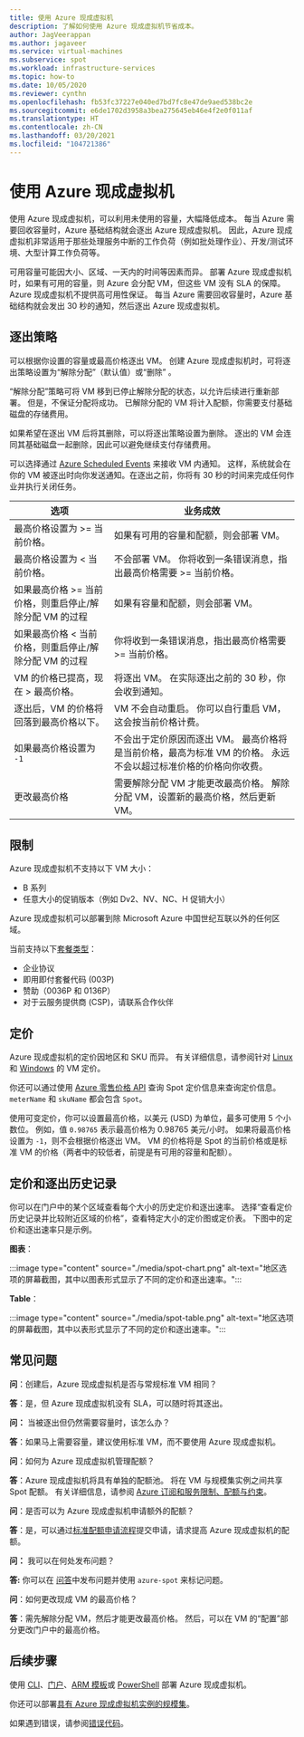 ```yaml
---
title: 使用 Azure 现成虚拟机
description: 了解如何使用 Azure 现成虚拟机节省成本。
author: JagVeerappan
ms.author: jagaveer
ms.service: virtual-machines
ms.subservice: spot
ms.workload: infrastructure-services
ms.topic: how-to
ms.date: 10/05/2020
ms.reviewer: cynthn
ms.openlocfilehash: fb53fc37227e040ed7bd7fc8e47de9aed538bc2e
ms.sourcegitcommit: e6de1702d3958a3bea275645eb46e4f2e0f011af
ms.translationtype: HT
ms.contentlocale: zh-CN
ms.lasthandoff: 03/20/2021
ms.locfileid: "104721386"
---
```

# <a name="use-azure-spot-virtual-machines"></a>使用 Azure 现成虚拟机 

使用 Azure 现成虚拟机，可以利用未使用的容量，大幅降低成本。 每当 Azure 需要回收容量时，Azure 基础结构就会逐出 Azure 现成虚拟机。 因此，Azure 现成虚拟机非常适用于那些处理服务中断的工作负荷（例如批处理作业）、开发/测试环境、大型计算工作负荷等。

可用容量可能因大小、区域、一天内的时间等因素而异。 部署 Azure 现成虚拟机时，如果有可用的容量，则 Azure 会分配 VM，但这些 VM 没有 SLA 的保障。 Azure 现成虚拟机不提供高可用性保证。 每当 Azure 需要回收容量时，Azure 基础结构就会发出 30 秒的通知，然后逐出 Azure 现成虚拟机。 


## <a name="eviction-policy"></a>逐出策略

可以根据你设置的容量或最高价格逐出 VM。 创建 Azure 现成虚拟机时，可将逐出策略设置为“解除分配”（默认值）或“删除” 。 

“解除分配”策略可将 VM 移到已停止解除分配的状态，以允许后续进行重新部署。 但是，不保证分配将成功。 已解除分配的 VM 将计入配额，你需要支付基础磁盘的存储费用。 

如果希望在逐出 VM 后将其删除，可以将逐出策略设置为删除。 逐出的 VM 会连同其基础磁盘一起删除，因此可以避免继续支付存储费用。 

可以选择通过 [Azure Scheduled Events](./linux/scheduled-events.md) 来接收 VM 内通知。 这样，系统就会在你的 VM 被逐出时向你发送通知。在逐出之前，你将有 30 秒的时间来完成任何作业并执行关闭任务。 


| 选项 | 业务成效 |
|--------|---------|
| 最高价格设置为 >= 当前价格。 | 如果有可用的容量和配额，则会部署 VM。 |
| 最高价格设置为 < 当前价格。 | 不会部署 VM。 你将收到一条错误消息，指出最高价格需要 >= 当前价格。 |
| 如果最高价格 >= 当前价格，则重启停止/解除分配 VM 的过程 | 如果有容量和配额，则会部署 VM。 |
| 如果最高价格 < 当前价格，则重启停止/解除分配 VM 的过程 | 你将收到一条错误消息，指出最高价格需要 >= 当前价格。 | 
| VM 的价格已提高，现在 > 最高价格。 | 将逐出 VM。 在实际逐出之前的 30 秒，你会收到通知。 | 
| 逐出后，VM 的价格将回落到最高价格以下。 | VM 不会自动重启。 你可以自行重启 VM，这会按当前价格计费。 |
| 如果最高价格设置为 `-1` | 不会出于定价原因而逐出 VM。 最高价格将是当前价格，最高为标准 VM 的价格。 永远不会以超过标准价格的价格向你收费。| 
| 更改最高价格 | 需要解除分配 VM 才能更改最高价格。 解除分配 VM，设置新的最高价格，然后更新 VM。 |


## <a name="limitations"></a>限制

Azure 现成虚拟机不支持以下 VM 大小：
 - B 系列
 - 任意大小的促销版本（例如 Dv2、NV、NC、H 促销大小）

Azure 现成虚拟机可以部署到除 Microsoft Azure 中国世纪互联以外的任何区域。

<a name="channel"></a>

当前支持以下[套餐类型](https://azure.microsoft.com/support/legal/offer-details/)：

-   企业协议 
-   即用即付套餐代码 (003P)
-   赞助（0036P 和 0136P）
- 对于云服务提供商 (CSP)，请联系合作伙伴


## <a name="pricing"></a>定价

Azure 现成虚拟机的定价因地区和 SKU 而异。 有关详细信息，请参阅针对 [Linux](https://azure.microsoft.com/pricing/details/virtual-machines/linux/) 和 [Windows](https://azure.microsoft.com/pricing/details/virtual-machines/windows/) 的 VM 定价。 

你还可以通过使用 [Azure 零售价格 API](/rest/api/cost-management/retail-prices/azure-retail-prices) 查询 Spot 定价信息来查询定价信息。 `meterName` 和 `skuName` 都会包含 `Spot`。

使用可变定价，你可以设置最高价格，以美元 (USD) 为单位，最多可使用 5 个小数位。 例如，值 `0.98765` 表示最高价格为 0.98765 美元/小时。 如果将最高价格设置为 `-1`，则不会根据价格逐出 VM。 VM 的价格将是 Spot 的当前价格或是标准 VM 的价格（两者中的较低者，前提是有可用的容量和配额）。

## <a name="pricing-and-eviction-history"></a>定价和逐出历史记录

你可以在门户中的某个区域查看每个大小的历史定价和逐出速率。 选择“查看定价历史记录并比较附近区域的价格”，查看特定大小的定价图或定价表。  下图中的定价和逐出速率只是示例。 

**图表**：

:::image type="content" source="./media/spot-chart.png" alt-text="地区选项的屏幕截图，其中以图表形式显示了不同的定价和逐出速率。":::

**Table**：

:::image type="content" source="./media/spot-table.png" alt-text="地区选项的屏幕截图，其中以表形式显示了不同的定价和逐出速率。":::



##  <a name="frequently-asked-questions"></a>常见问题

**问**：创建后，Azure 现成虚拟机是否与常规标准 VM 相同？

**答**：是，但 Azure 现成虚拟机没有 SLA，可以随时将其逐出。


**问：** 当被逐出但仍然需要容量时，该怎么办？

**答**：如果马上需要容量，建议使用标准 VM，而不要使用 Azure 现成虚拟机。


**问**：如何为 Azure 现成虚拟机管理配额？

**答**：Azure 现成虚拟机将具有单独的配额池。 将在 VM 与规模集实例之间共享 Spot 配额。 有关详细信息，请参阅 [Azure 订阅和服务限制、配额与约束](../azure-resource-manager/management/azure-subscription-service-limits.md)。


**问**：是否可以为 Azure 现成虚拟机申请额外的配额？

**答**：是，可以通过[标准配额申请流程](../azure-portal/supportability/per-vm-quota-requests.md)提交申请，请求提高 Azure 现成虚拟机的配额。


**问：** 我可以在何处发布问题？

**答:** 你可以在 [问答](/answers/topics/azure-spot.html)中发布问题并使用 `azure-spot` 来标记问题。 


**问**：如何更改现成 VM 的最高价格？

**答**：需先解除分配 VM，然后才能更改最高价格。 然后，可以在 VM 的“配置”部分更改门户中的最高价格。 

## <a name="next-steps"></a>后续步骤
使用 [CLI](./linux/spot-cli.md)、[门户](spot-portal.md)、[ARM 模板](./linux/spot-template.md)或 [PowerShell](./windows/spot-powershell.md) 部署 Azure 现成虚拟机。

你还可以部署[具有 Azure 现成虚拟机实例的规模集](../virtual-machine-scale-sets/use-spot.md)。

如果遇到错误，请参阅[错误代码](./error-codes-spot.md)。
